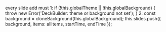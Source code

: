 every slide add must
1:
if (!this.globalTheme || !this.globalBackground) {
throw new Error('DeckBuilder: theme or background not set');
}
2:
 const background = cloneBackground(this.globalBackground);
  this.slides.push({ background, items: allItems, startTime, endTime });
  